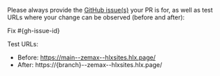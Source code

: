 Please always provide the [GitHub issue(s)](../issues) your PR is for, as well as test URLs where your change can be observed (before and after):

Fix #{gh-issue-id}

Test URLs:
- Before: https://main--zemax--hlxsites.hlx.page/
- After: https://{branch}--zemax--hlxsites.hlx.page/
